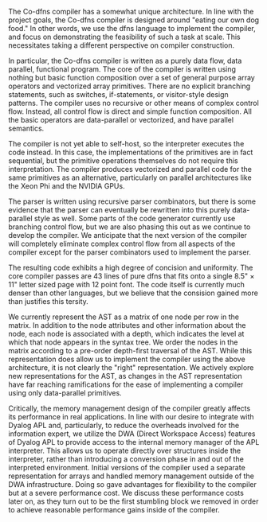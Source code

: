 The Co-dfns compiler has a somewhat unique architecture. In line with the project goals, the Co-dfns compiler is designed around "eating our own dog food." In other words, we use the dfns language to implement the compiler, and focus on demonstrating the feasibility of such a task at scale. This necessitates taking a different perspective on compiler construction. 

In particular, the Co-dfns compiler is written as a purely data flow, data parallel, functional program. The core of the compiler is written using nothing but basic function composition over a set of general purpose array operators and vectorized array primitives. There are no explicit branching statements, such as switches, if-statements, or visitor-style design patterns. The compiler uses no recursive or other means of complex control flow. Instead, all control flow is direct and simple function composition. All the basic operators are data-parallel or vectorized, and have parallel semantics. 

The compiler is not yet able to self-host, so the interpreter executes the code instead. In this case, the implementations of the primitives are in fact sequential, but the primitive operations themselves do not require this interpretation. The compiler produces vectorized and parallel code for the same primitives as an alternative, particularly on parallel architectures like the Xeon Phi and the NVIDIA GPUs. 

The parser is written using recursive parser combinators, but there is some evidence that the parser can eventually be rewritten into this purely data-parallel style as well. Some parts of the code generator currently use branching control flow, but we are also phasing this out as we continue to develop the compiler. We anticipate that the next version of the compiler will completely eliminate complex control flow from all aspects of the compiler except for the parser combinators used to implement the parser. 

The resulting code exhibits a high degree of concision and uniformity. The core compiler passes are 43 lines of pure dfns that fits onto a single 8.5" × 11" letter sized page with 12 point font. The code itself is currently much denser than other languages, but we believe that the consision gained more than justifies this tersity.

We currently represent the AST as a matrix of one node per row in the matrix. In addition to the node attributes and other information about the node, each node is associated with a depth, which indicates the level at which that node appears in the syntax tree. We order the nodes in the matrix according to a pre-order depth-first traversal of the AST. While this representation does allow us to implement the compiler using the above architecture, it is not clearly the "right" representation. We actively explore new representations for the AST, as changes in the AST representation have far reaching ramifications for the ease of implementing a compiler using only data-parallel primitives.

Critically, the memory management design of the compiler greatly affects its performance in real applications. In line with our desire to integrate with Dyalog APL and, particularly, to reduce the overheads involved for the information expert, we utilize the DWA (Direct Workspace Access) features of Dyalog APL to provide access to the internal memory manager of the APL interpreter. This allows us to operate directly over structures inside the interpreter, rather than introducing a conversion phase in and out of the interpreted environment. Initial versions of the compiler used a separate representation for arrays and handled memory management outside of the DWA infrastructure. Doing so gave advantages for flexibility to the compiler but at a severe performance cost. We discuss these performance costs later on, as they turn out to be the first stumbling block we removed in order to achieve reasonable performance gains inside of the compiler.
